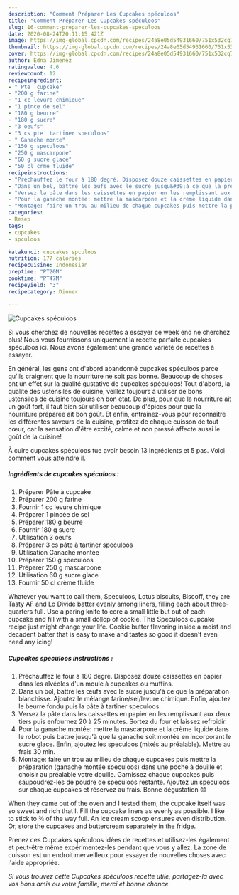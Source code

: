 ```yaml
---
description: "Comment Préparer Les Cupcakes spéculoos"
title: "Comment Préparer Les Cupcakes spéculoos"
slug: 16-comment-preparer-les-cupcakes-speculoos
date: 2020-08-24T20:11:15.421Z
image: https://img-global.cpcdn.com/recipes/24a8e05d54931660/751x532cq70/cupcakes-speculoos-photo-principale-de-la-recette.jpg
thumbnail: https://img-global.cpcdn.com/recipes/24a8e05d54931660/751x532cq70/cupcakes-speculoos-photo-principale-de-la-recette.jpg
cover: https://img-global.cpcdn.com/recipes/24a8e05d54931660/751x532cq70/cupcakes-speculoos-photo-principale-de-la-recette.jpg
author: Edna Jimenez
ratingvalue: 4.6
reviewcount: 12
recipeingredient:
- " Pte  cupcake"
- "200 g farine"
- "1 cc levure chimique"
- "1 pince de sel"
- "180 g beurre"
- "180 g sucre"
- "3 oeufs"
- "3 cs pte  tartiner speculoos"
- " Ganache monte"
- "150 g speculoos"
- "250 g mascarpone"
- "60 g sucre glace"
- "50 cl crme fluide"
recipeinstructions:
- "Préchauffez le four à 180 degré. Disposez douze caissettes en papier dans les alvéoles d&#39;un moule à cupcakes ou muffins."
- "Dans un bol, battre les œufs avec le sucre jusqu&#39;à ce que la préparation blanchisse. Ajoutez le mélange farine/sel/levure chimique. Enfin, ajoutez le beurre fondu puis la pâte à tartiner speculoos."
- "Versez la pâte dans les caissettes en papier en les remplissant aux deux tiers puis enfournez 20 à 25 minutes. Sortez du four et laissez refroidir."
- "Pour la ganache montée: mettre la mascarpone et la crème liquide dans le robot puis battre jusqu&#39;à que la ganache soit montée en incorporant le sucre glace. Enfin, ajoutez les speculoos (mixés au préalable). Mettre au frais 30 min."
- "Montage: faire un trou au milieu de chaque cupcakes puis mettre la préparation (ganache montée speculoos) dans une poche à douille et choisir au préalable votre douille. Garnissez chaque cupcakes puis saupoudrez-les de poudre de speculoos restante. Ajoutez un speculoos sur chaque cupcakes et réservez au frais. Bonne dégustation 😊"
categories:
- Resep
tags:
- cupcakes
- spculoos

katakunci: cupcakes spculoos 
nutrition: 177 calories
recipecuisine: Indonesian
preptime: "PT20M"
cooktime: "PT47M"
recipeyield: "3"
recipecategory: Dinner

---
```



![Cupcakes spéculoos](https://img-global.cpcdn.com/recipes/24a8e05d54931660/751x532cq70/cupcakes-speculoos-photo-principale-de-la-recette.jpg)

Si vous cherchez de nouvelles recettes à essayer ce week end ne cherchez plus! Nous vous fournissons uniquement la recette parfaite cupcakes spéculoos ici. Nous avons également une grande variété de recettes à essayer.

En général, les gens ont d'abord abandonné cupcakes spéculoos parce qu'ils craignent que la nourriture ne soit pas bonne. Beaucoup de choses ont un effet sur la qualité gustative de cupcakes spéculoos! Tout d'abord, la qualité des ustensiles de cuisine, veillez toujours à utiliser de bons ustensiles de cuisine toujours en bon état. De plus, pour que la nourriture ait un goût fort, il faut bien sûr utiliser beaucoup d'épices pour que la nourriture préparée ait bon goût. Et enfin, entraînez-vous pour reconnaître les différentes saveurs de la cuisine, profitez de chaque cuisson de tout cœur, car la sensation d'être excité, calme et non pressé affecte aussi le goût de la cuisine!

<!--inarticleads1-->

À cuire cupcakes spéculoos tue avoir besoin 13 Ingrédients et 5 pas. Voici comment vous atteindre il.

##### Ingrédients de cupcakes spéculoos :

1. Préparer  Pâte à cupcake
1. Préparer 200 g farine
1. Fournir 1 cc levure chimique
1. Préparer 1 pincée de sel
1. Préparer 180 g beurre
1. Fournir 180 g sucre
1. Utilisation 3 oeufs
1. Préparer 3 cs pâte à tartiner speculoos
1. Utilisation  Ganache montée
1. Préparer 150 g speculoos
1. Préparer 250 g mascarpone
1. Utilisation 60 g sucre glace
1. Fournir 50 cl crème fluide


Whatever you want to call them, Speculoos, Lotus biscuits, Biscoff, they are Tasty AF and Lo Divide batter evenly among liners, filling each about three-quarters full. Use a paring knife to core a small little but out of each cupcake and fill with a small dollop of cookie. This Speculoos cupcake recipe just might change your life. Cookie butter flavoring inside a moist and decadent batter that is easy to make and tastes so good it doesn&#39;t even need any icing! 

<!--inarticleads2-->

##### Cupcakes spéculoos instructions :

1. Préchauffez le four à 180 degré. Disposez douze caissettes en papier dans les alvéoles d&#39;un moule à cupcakes ou muffins.
1. Dans un bol, battre les œufs avec le sucre jusqu&#39;à ce que la préparation blanchisse. Ajoutez le mélange farine/sel/levure chimique. Enfin, ajoutez le beurre fondu puis la pâte à tartiner speculoos.
1. Versez la pâte dans les caissettes en papier en les remplissant aux deux tiers puis enfournez 20 à 25 minutes. Sortez du four et laissez refroidir.
1. Pour la ganache montée: mettre la mascarpone et la crème liquide dans le robot puis battre jusqu&#39;à que la ganache soit montée en incorporant le sucre glace. Enfin, ajoutez les speculoos (mixés au préalable). Mettre au frais 30 min.
1. Montage: faire un trou au milieu de chaque cupcakes puis mettre la préparation (ganache montée speculoos) dans une poche à douille et choisir au préalable votre douille. Garnissez chaque cupcakes puis saupoudrez-les de poudre de speculoos restante. Ajoutez un speculoos sur chaque cupcakes et réservez au frais. Bonne dégustation 😊


When they came out of the oven and I tested them, the cupcake itself was so sweet and rich that I. Fill the cupcake liners as evenly as possible. I like to stick to ¾ of the way full. An ice cream scoop ensures even distribution. Or, store the cupcakes and buttercream separately in the fridge. 

<!--inarticleads1-->

<p>
Prenez ces Cupcakes spéculoos idées de recettes et utilisez-les également et peut-être même expérimentez-les pendant que vous y allez. La zone de cuisson est un endroit merveilleux pour essayer de nouvelles choses avec l'aide appropriée.
</p>

<p>
<i>Si vous trouvez cette Cupcakes spéculoos recette utile, partagez-la avec vos bons amis ou votre famille, merci et bonne chance.</i>
</p>
